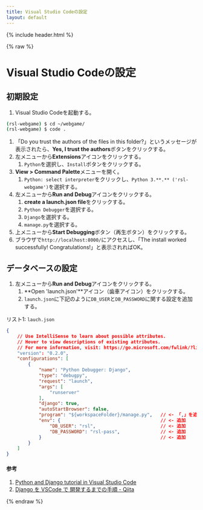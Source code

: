 ```yaml
---
title: Visual Studio Codeの設定
layout: default
---
```


{% include header.html %}

{% raw %}

# Visual Studio Codeの設定

## 初期設定

1. Visual Studio Codeを起動する。
```bash
(rsl-webgame) $ cd ~/webgame/
(rsl-webgame) $ code .
```
   1. 「Do you trust the authors of the files in this folder?」というメッセージが表示されたら、**Yes, I trust the authors**ボタンをクリックする。
   2. 左メニューから**Extensions**アイコンをクリックする。
      1. `Python`を選択し、`Install`ボタンをクリックする。
   3. **View > Command Palette**メニューを開く。
      1. `Python: select interpreter`をクリックし、`Python 3.**.** ('rsl-webgame')`を選択する。
   4. 左メニューから**Run and Debug**アイコンをクリックする。
      1. **create a launch.json file**をクリックする。
      2. `Python Debugger`を選択する。
      3. `Django`を選択する。
      4. `manage.py`を選択する。
   5. 上メニューから**Start Debugging**ボタン（再生ボタン）をクリックする。
   6. ブラウザで`http://localhost:8000/`にアクセスし、「The install worked successfully! Congratulations!」と表示されればOK。

## データベースの設定
1. 左メニューから**Run and Debug**アイコンをクリックする。
   1. **Open 'launch.json'**アイコン（歯車アイコン）をクリックする。
   2. `launch.json`に下記のように`DB_USER`と`DB_PASSWORD`に関する設定を追加する。

リスト1: `lauch.json`
```json
{
    // Use IntelliSense to learn about possible attributes.
    // Hover to view descriptions of existing attributes.
    // For more information, visit: https://go.microsoft.com/fwlink/?linkid=830387
    "version": "0.2.0",
    "configurations": [
        {
            "name": "Python Debugger: Django",
            "type": "debugpy",
            "request": "launch",
            "args": [
                "runserver"
            ],
            "django": true,
            "autoStartBrowser": false,
            "program": "${workspaceFolder}/manage.py",   // <- 「,」を追加
            "env": {                                     // <- 追加
                "DB_USER": "rsl",                        // <- 追加
                "DB_PASSWORD": "rsl-pass",               // <- 追加
            }                                            // <- 追加
        }
    ]
}
```


#### 参考
1. [Python and Django tutorial in Visual Studio Code](https://code.visualstudio.com/docs/python/tutorial-django)
2. [Django を VSCode で 開発するまでの手順 - Qiita](https://qiita.com/soh506/items/12a5df2d19f1c2c792fe)

{% endraw %}
